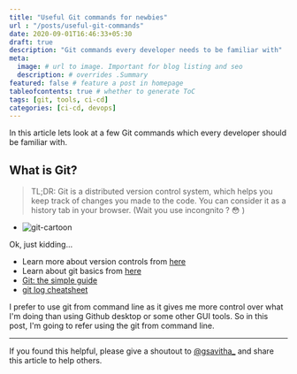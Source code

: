 ```yaml
---
title: "Useful Git commands for newbies"
url : "/posts/useful-git-commands"
date: 2020-09-01T16:46:33+05:30
draft: true
description: "Git commands every developer needs to be familiar with"
meta:
  image: # url to image. Important for blog listing and seo
  description: # overrides .Summary
featured: false # feature a post in homepage
tableofcontents: true # whether to generate ToC
tags: [git, tools, ci-cd]
categories: [ci-cd, devops]
---
```


<!--  Start Typing... -->

In this article lets look at a few Git commands which every developer should be familiar with.

## What is Git?

> TL;DR: Git is a distributed version control system, which helps you keep track of changes you made to the code. You can consider it as a history tab in your browser. (Wait you use incongnito ? :flushed: )

- ![git-cartoon](https://imgs.xkcd.com/comics/git.png)

Ok, just kidding...

- Learn more about version controls from [here](https://www.geeksforgeeks.org/version-control-systems/)
- Learn about git basics from [here](https://areknawo.com/git-basics-the-only-introduction-you-will-ever-need/)
- [Git: the simple guide](http://rogerdudler.github.io/git-guide/)
- [git log cheatsheet](https://devhints.io/git-log)

I prefer to use git from command line as it gives me more control over what I'm doing than using Github desktop or some other GUI tools. So in this post, I'm going to refer using the git from command line.

---

If you found this helpful, please give a shoutout to [@gsavitha_](https://twitter.com/gsavitha_) and share this article to help others. 